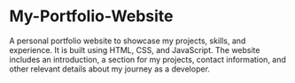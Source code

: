 # My-Portfolio-Website
A personal portfolio website to showcase my projects, skills, and experience. It is built using HTML, CSS, and JavaScript. The website includes an introduction, a section for my projects, contact information, and other relevant details about my journey as a developer.
